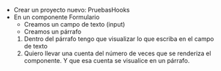 - Crear un proyecto nuevo: PruebasHooks
- En un componente Formulario
  - Creamos un campo de texto (input)
  - Creamos un párrafo
  1. Dentro del párrafo tengo que visualizar lo que escriba en el campo de texto
  2. Quiero llevar una cuenta del número de veces que se renderiza el componente. Y que esa cuenta se visualice en un párrafo.
